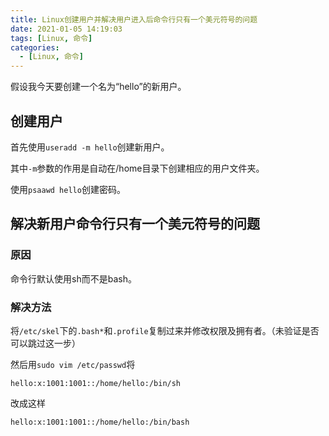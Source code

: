 ```yaml
---
title: Linux创建用户并解决用户进入后命令行只有一个美元符号的问题
date: 2021-01-05 14:19:03
tags: [Linux, 命令]
categories: 
  - [Linux, 命令]
---
```

假设我今天要创建一个名为“hello”的新用户。

<!-- more -->

## 创建用户

首先使用`useradd -m hello`创建新用户。

其中`-m`参数的作用是自动在/home目录下创建相应的用户文件夹。

使用`psaawd hello`创建密码。

## 解决新用户命令行只有一个美元符号的问题

### 原因

命令行默认使用sh而不是bash。

### 解决方法

将`/etc/skel`下的`.bash*`和`.profile`复制过来并修改权限及拥有者。（未验证是否可以跳过这一步）

然后用`sudo vim /etc/passwd`将

```
hello:x:1001:1001::/home/hello:/bin/sh
```

改成这样

```
hello:x:1001:1001::/home/hello:/bin/bash
```
